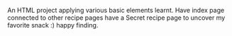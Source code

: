 An HTML project applying various basic elements learnt.
Have index page connected to other recipe pages
have a Secret recipe page to uncover my favorite snack :) happy finding.

